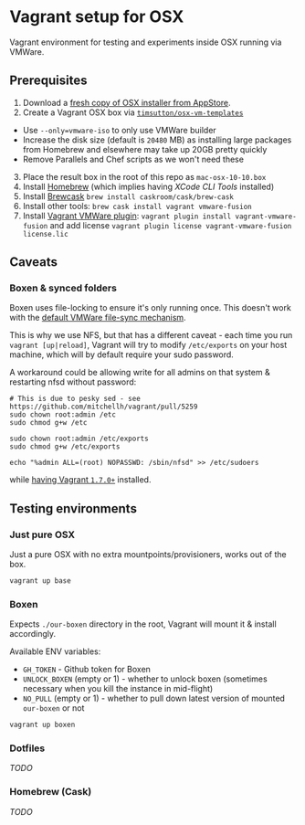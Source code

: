 # Vagrant setup for OSX

Vagrant environment for testing and experiments inside OSX running via VMWare.

## Prerequisites

1. Download a [fresh copy of OSX installer from AppStore](https://itunes.apple.com/gb/app/os-x-yosemite/id915041082?mt=12).
2. Create a Vagrant OSX box via [`timsutton/osx-vm-templates`](https://github.com/timsutton/osx-vm-templates)
  - Use `--only=vmware-iso` to only use VMWare builder
  - Increase the disk size (default is `20480` MB) as installing large packages from Homebrew and elsewhere may take up 20GB pretty quickly
  - Remove Parallels and Chef scripts as we won't need these
3. Place the result box in the root of this repo as `mac-osx-10-10.box`
4. Install [Homebrew](http://brew.sh/) (which implies having _XCode CLI Tools_ installed)
5. Install [Brewcask](http://caskroom.io/) `brew install caskroom/cask/brew-cask`
6. Install other tools: `brew cask install vagrant vmware-fusion`
7. Install [Vagrant VMWare plugin](https://www.vagrantup.com/vmware): `vagrant plugin install vagrant-vmware-fusion` and add license `vagrant plugin license vagrant-vmware-fusion license.lic`

## Caveats

### Boxen & synced folders
Boxen uses file-locking to ensure it's only running once.
This doesn't work with the [default VMWare file-sync mechanism](https://docs.vagrantup.com/v2/synced-folders/basic_usage.html).

This is why we use NFS, but that has a different caveat - each time you run `vagrant [up|reload]`,
Vagrant will try to modify `/etc/exports` on your host machine, which will by default require your sudo password.

A workaround could be allowing write for all admins on that system &amp; restarting nfsd without password:

```
# This is due to pesky sed - see https://github.com/mitchellh/vagrant/pull/5259
sudo chown root:admin /etc
sudo chmod g+w /etc

sudo chown root:admin /etc/exports
sudo chmod g+w /etc/exports

echo "%admin ALL=(root) NOPASSWD: /sbin/nfsd" >> /etc/sudoers
```

while [having Vagrant `1.7.0+`](https://github.com/mitchellh/vagrant/commit/aa981cf4ec1492e33fef8dde1eb2d58b202285e6) installed.

## Testing environments

### Just pure OSX
Just a pure OSX with no extra mountpoints/provisioners, works out of the box.

```sh
vagrant up base
```

### Boxen
Expects `./our-boxen` directory in the root, Vagrant will mount it & install accordingly.

Available ENV variables:

 - `GH_TOKEN` - Github token for Boxen
 - `UNLOCK_BOXEN` (empty or 1) - whether to unlock boxen (sometimes necessary when you kill the instance in mid-flight)
 - `NO_PULL` (empty or 1) - whether to pull down latest version of mounted `our-boxen` or not

```sh
vagrant up boxen
```

### Dotfiles

_TODO_

### Homebrew (Cask)

_TODO_
